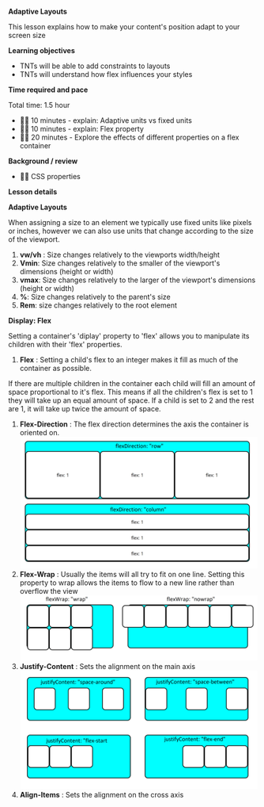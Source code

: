 **Adaptive Layouts**

This lesson explains how to make your content's position adapt to your screen size

**Learning objectives**

- TNTs will be able to add constraints to layouts
- TNTs will understand how flex influences your styles

**Time required and pace**

Total time: 1.5 hour

- **** 10 minutes - explain: Adaptive units vs fixed units
- **** 10 minutes - explain: Flex property
- **** 20 minutes - Explore the effects of different properties on a flex container

**Background / review**

- **** CSS properties

**Lesson details**

**Adaptive Layouts**

When assigning a size to an element we typically use fixed units like pixels or inches, however we can also use units that change according to the size of the viewport.

1. **vw/vh** : Size changes relatively to the viewports width/height
2. **Vmin**: Size changes relatively to the smaller of the viewport&#39;s dimensions (height or width)
3. **vmax**: Size changes relatively to the larger of the viewport's dimensions (height or width)
4. **%**: Size changes relatively to the parent's size
5. **Rem**: size changes relatively to the root element

**Display: Flex**

Setting a container&#39;s &#39;diplay&#39; property to &#39;flex&#39; allows you to manipulate its children with their &#39;flex&#39; properties.

1. **Flex** : Setting a child's flex to an integer makes it fill as much of the container as possible.

If there are multiple children in the container each child will fill an amount of space proportional to it's flex. This means if all the children's flex is set to 1 they will take up an equal amount of space. If a child is set to 2 and the rest are 1, it will take up twice the amount of space.

1. **Flex-Direction** : The flex direction determines the axis the container is oriented on.
![flexDirection](./flexDirection.png)
2. **Flex-Wrap** : Usually the items will all try to fit on one line. Setting this property to wrap allows the items to flow to a new line rather than overflow the view
![flexWrap](./flexWrap.png)
3. **Justify-Content** : Sets the alignment on the main axis
![justifyContent](./justifyContent.png)
4. **Align-Items** : Sets the alignment on the cross axis
